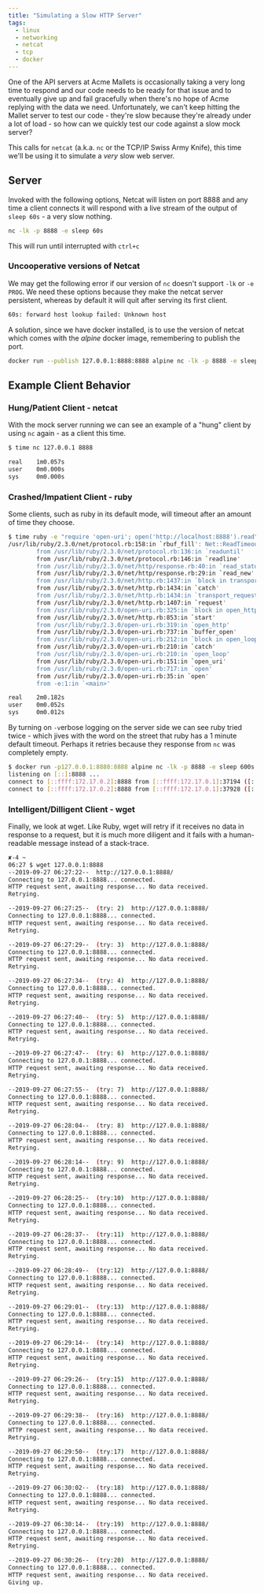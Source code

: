 ```yaml
---
title: "Simulating a Slow HTTP Server"
tags:
  - linux
  - networking
  - netcat
  - tcp
  - docker
---
```


One of the API servers at Acme Mallets is occasionally taking a very long time to respond and our
code needs to be ready for that issue and to eventually give up and fail gracefully when there's no
hope of Acme replying with the data we need. Unfortunately, we can't keep hitting the Mallet server
to test our code - they're slow because they're already under a lot of load - so how can we quickly
test our code against a slow mock server?

This calls for `netcat` (a.k.a. `nc` or the TCP/IP Swiss Army Knife), this time we'll be using it to
simulate a *very* slow web server.

## Server

Invoked with the following options, Netcat will listen on port 8888 and any time a client
connects it will respond with a live stream of the output of `sleep 60s` - a very slow nothing.

```sh
nc -lk -p 8888 -e sleep 60s
```

This will run until interrupted with `ctrl+c`

### Uncooperative versions of Netcat

We may get the following error if our version of `nc` doesn't support `-lk` or `-e PROG`. We need
these options because they make the netcat server persistent, whereas by default it will quit after
serving its first client.

```sh
60s: forward host lookup failed: Unknown host
```

A solution, since we have docker installed, is to use the version of netcat which comes with
the _alpine_ docker image, remembering to publish the port.

```sh
docker run --publish 127.0.0.1:8888:8888 alpine nc -lk -p 8888 -e sleep 60s
```

## Example Client Behavior

### Hung/Patient Client - netcat

With the mock server running we can see an example of a "hung" client by using `nc` again - as a
client this time.

```sh
$ time nc 127.0.0.1 8888

real    1m0.057s
user    0m0.000s
sys     0m0.000s
```

### Crashed/Impatient Client - ruby

Some clients, such as ruby in its default mode, will timeout after an amount of time they choose.

```sh
$ time ruby -e "require 'open-uri'; open('http://localhost:8888').read"
/usr/lib/ruby/2.3.0/net/protocol.rb:158:in `rbuf_fill': Net::ReadTimeout (Net::ReadTimeout)
        from /usr/lib/ruby/2.3.0/net/protocol.rb:136:in `readuntil'
        from /usr/lib/ruby/2.3.0/net/protocol.rb:146:in `readline'
        from /usr/lib/ruby/2.3.0/net/http/response.rb:40:in `read_status_line'
        from /usr/lib/ruby/2.3.0/net/http/response.rb:29:in `read_new'
        from /usr/lib/ruby/2.3.0/net/http.rb:1437:in `block in transport_request'
        from /usr/lib/ruby/2.3.0/net/http.rb:1434:in `catch'
        from /usr/lib/ruby/2.3.0/net/http.rb:1434:in `transport_request'
        from /usr/lib/ruby/2.3.0/net/http.rb:1407:in `request'
        from /usr/lib/ruby/2.3.0/open-uri.rb:325:in `block in open_http'
        from /usr/lib/ruby/2.3.0/net/http.rb:853:in `start'
        from /usr/lib/ruby/2.3.0/open-uri.rb:319:in `open_http'
        from /usr/lib/ruby/2.3.0/open-uri.rb:737:in `buffer_open'
        from /usr/lib/ruby/2.3.0/open-uri.rb:212:in `block in open_loop'
        from /usr/lib/ruby/2.3.0/open-uri.rb:210:in `catch'
        from /usr/lib/ruby/2.3.0/open-uri.rb:210:in `open_loop'
        from /usr/lib/ruby/2.3.0/open-uri.rb:151:in `open_uri'
        from /usr/lib/ruby/2.3.0/open-uri.rb:717:in `open'
        from /usr/lib/ruby/2.3.0/open-uri.rb:35:in `open'
        from -e:1:in `<main>'

real    2m0.182s
user    0m0.052s
sys     0m0.012s
```

By turning on `-v`erbose logging on the server side we can see ruby tried twice - which jives with
the word on the street that ruby has a 1 minute default timeout. Perhaps it retries because they
response from `nc` was completely empty.

```sh
$ docker run -p127.0.0.1:8888:8888 alpine nc -lk -p 8888 -e sleep 600s -v
listening on [::]:8888 ...
connect to [::ffff:172.17.0.2]:8888 from [::ffff:172.17.0.1]:37194 ([::ffff:172.17.0.1]:37194)
connect to [::ffff:172.17.0.2]:8888 from [::ffff:172.17.0.1]:37928 ([::ffff:172.17.0.1]:37928)
```

### Intelligent/Dilligent Client - wget

Finally, we look at wget. Like Ruby, wget will retry if it receives no data in response to a
request, but it is much more diligent and it fails with a human-readable message instead of a
stack-trace.

```sh
✘-4 ~
06:27 $ wget 127.0.0.1:8888
--2019-09-27 06:27:22--  http://127.0.0.1:8888/
Connecting to 127.0.0.1:8888... connected.
HTTP request sent, awaiting response... No data received.
Retrying.

--2019-09-27 06:27:25--  (try: 2)  http://127.0.0.1:8888/
Connecting to 127.0.0.1:8888... connected.
HTTP request sent, awaiting response... No data received.
Retrying.

--2019-09-27 06:27:29--  (try: 3)  http://127.0.0.1:8888/
Connecting to 127.0.0.1:8888... connected.
HTTP request sent, awaiting response... No data received.
Retrying.

--2019-09-27 06:27:34--  (try: 4)  http://127.0.0.1:8888/
Connecting to 127.0.0.1:8888... connected.
HTTP request sent, awaiting response... No data received.
Retrying.

--2019-09-27 06:27:40--  (try: 5)  http://127.0.0.1:8888/
Connecting to 127.0.0.1:8888... connected.
HTTP request sent, awaiting response... No data received.
Retrying.

--2019-09-27 06:27:47--  (try: 6)  http://127.0.0.1:8888/
Connecting to 127.0.0.1:8888... connected.
HTTP request sent, awaiting response... No data received.
Retrying.

--2019-09-27 06:27:55--  (try: 7)  http://127.0.0.1:8888/
Connecting to 127.0.0.1:8888... connected.
HTTP request sent, awaiting response... No data received.
Retrying.

--2019-09-27 06:28:04--  (try: 8)  http://127.0.0.1:8888/
Connecting to 127.0.0.1:8888... connected.
HTTP request sent, awaiting response... No data received.
Retrying.

--2019-09-27 06:28:14--  (try: 9)  http://127.0.0.1:8888/
Connecting to 127.0.0.1:8888... connected.
HTTP request sent, awaiting response... No data received.
Retrying.

--2019-09-27 06:28:25--  (try:10)  http://127.0.0.1:8888/
Connecting to 127.0.0.1:8888... connected.
HTTP request sent, awaiting response... No data received.
Retrying.

--2019-09-27 06:28:37--  (try:11)  http://127.0.0.1:8888/
Connecting to 127.0.0.1:8888... connected.
HTTP request sent, awaiting response... No data received.
Retrying.

--2019-09-27 06:28:49--  (try:12)  http://127.0.0.1:8888/
Connecting to 127.0.0.1:8888... connected.
HTTP request sent, awaiting response... No data received.
Retrying.

--2019-09-27 06:29:01--  (try:13)  http://127.0.0.1:8888/
Connecting to 127.0.0.1:8888... connected.
HTTP request sent, awaiting response... No data received.
Retrying.

--2019-09-27 06:29:14--  (try:14)  http://127.0.0.1:8888/
Connecting to 127.0.0.1:8888... connected.
HTTP request sent, awaiting response... No data received.
Retrying.

--2019-09-27 06:29:26--  (try:15)  http://127.0.0.1:8888/
Connecting to 127.0.0.1:8888... connected.
HTTP request sent, awaiting response... No data received.
Retrying.

--2019-09-27 06:29:38--  (try:16)  http://127.0.0.1:8888/
Connecting to 127.0.0.1:8888... connected.
HTTP request sent, awaiting response... No data received.
Retrying.

--2019-09-27 06:29:50--  (try:17)  http://127.0.0.1:8888/
Connecting to 127.0.0.1:8888... connected.
HTTP request sent, awaiting response... No data received.
Retrying.

--2019-09-27 06:30:02--  (try:18)  http://127.0.0.1:8888/
Connecting to 127.0.0.1:8888... connected.
HTTP request sent, awaiting response... No data received.
Retrying.

--2019-09-27 06:30:14--  (try:19)  http://127.0.0.1:8888/
Connecting to 127.0.0.1:8888... connected.
HTTP request sent, awaiting response... No data received.
Retrying.

--2019-09-27 06:30:26--  (try:20)  http://127.0.0.1:8888/
Connecting to 127.0.0.1:8888... connected.
HTTP request sent, awaiting response... No data received.
Giving up.
```
